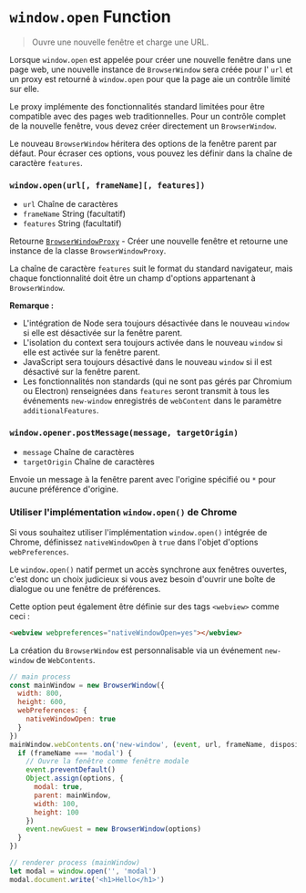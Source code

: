 # `window.open` Function

> Ouvre une nouvelle fenêtre et charge une URL.

Lorsque `window.open` est appelée pour créer une nouvelle fenêtre dans une page web, une nouvelle instance de `BrowserWindow` sera créée pour l' `url` et un proxy est retourné à `window.open` pour que la page aie un contrôle limité sur elle.

Le proxy implémente des fonctionnalités standard limitées pour être compatible avec des pages web traditionnelles. Pour un contrôle complet de la nouvelle fenêtre, vous devez créer directement un `BrowserWindow`.

Le nouveau `BrowserWindow` héritera des options de la fenêtre parent par défaut. Pour écraser ces options, vous pouvez les définir dans la chaîne de caractère `features`.

### `window.open(url[, frameName][, features])`

* `url` Chaîne de caractères
* `frameName` String (facultatif)
* `features` String (facultatif)

Retourne [`BrowserWindowProxy`](browser-window-proxy.md) - Créer une nouvelle fenêtre et retourne une instance de la classe `BrowserWindowProxy`.

La chaîne de caractère `features` suit le format du standard navigateur, mais chaque fonctionnalité doit être un champ d'options appartenant à `BrowserWindow`.

**Remarque :**

* L'intégration de Node sera toujours désactivée dans le nouveau `window` si elle est désactivée sur la fenêtre parent.
* L'isolation du context sera toujours activée dans le nouveau `window` si elle est activée sur la fenêtre parent.
* JavaScript sera toujours désactivé dans le nouveau `window` si il est désactivé sur la fenêtre parent.
* Les fonctionnalités non standards (qui ne sont pas gérés par Chromium ou Electron) renseignées dans `features` seront transmit à tous les événements `new-window` enregistrés de `webContent` dans le paramètre `additionalFeatures`.

### `window.opener.postMessage(message, targetOrigin)`

* `message` Chaîne de caractères
* `targetOrigin` Chaîne de caractères

Envoie un message à la fenêtre parent avec l'origine spécifié ou `*` pour aucune préférence d'origine.

### Utiliser l'implémentation `window.open()` de Chrome

Si vous souhaitez utiliser l'implémentation `window.open()` intégrée de Chrome, définissez `nativeWindowOpen` à `true` dans l'objet d'options `webPreferences`.

Le `window.open()` natif permet un accès synchrone aux fenêtres ouvertes, c'est donc un choix judicieux si vous avez besoin d'ouvrir une boîte de dialogue ou une fenêtre de préférences.

Cette option peut également être définie sur des tags `<webview>` comme ceci :

```html
<webview webpreferences="nativeWindowOpen=yes"></webview>
```

La création du `BrowserWindow` est personnalisable via un événement `new-window` de `WebContents`.

```javascript
// main process
const mainWindow = new BrowserWindow({
  width: 800,
  height: 600,
  webPreferences: {
    nativeWindowOpen: true
  }
})
mainWindow.webContents.on('new-window', (event, url, frameName, disposition, options, additionalFeatures) => {
  if (frameName === 'modal') {
    // Ouvre la fenêtre comme fenêtre modale
    event.preventDefault()
    Object.assign(options, {
      modal: true,
      parent: mainWindow,
      width: 100,
      height: 100
    })
    event.newGuest = new BrowserWindow(options)
  }
})
```

```javascript
// renderer process (mainWindow)
let modal = window.open('', 'modal')
modal.document.write('<h1>Hello</h1>')
```